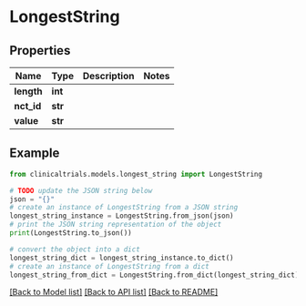 # LongestString


## Properties

Name | Type | Description | Notes
------------ | ------------- | ------------- | -------------
**length** | **int** |  | 
**nct_id** | **str** |  | 
**value** | **str** |  | 

## Example

```python
from clinicaltrials.models.longest_string import LongestString

# TODO update the JSON string below
json = "{}"
# create an instance of LongestString from a JSON string
longest_string_instance = LongestString.from_json(json)
# print the JSON string representation of the object
print(LongestString.to_json())

# convert the object into a dict
longest_string_dict = longest_string_instance.to_dict()
# create an instance of LongestString from a dict
longest_string_from_dict = LongestString.from_dict(longest_string_dict)
```
[[Back to Model list]](../README.md#documentation-for-models) [[Back to API list]](../README.md#documentation-for-api-endpoints) [[Back to README]](../README.md)


